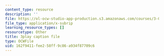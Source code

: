 ```yaml
---
content_type: resource
description: ''
file: https://ol-ocw-studio-app-production.s3.amazonaws.com/courses/3-091sc-introduction-to-solid-state-chemistry-fall-2010/162f9411fee258ff9c86a934f87709c6_RikovZJdUmg.vtt
file_type: application/x-subrip
learning_resource_types: []
resourcetype: Other
title: 3play caption file
type: OCWFile
uid: 162f9411-fee2-58ff-9c86-a934f87709c6
---
```

